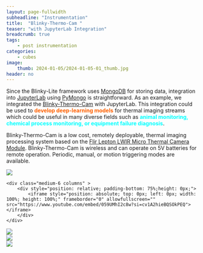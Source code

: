 ```yaml
---
layout: page-fullwidth
subheadline: "Instrumentation"
title:  "Blinky-Thermo-Cam "
teaser: "with JupyterLab Integration"
breadcrumb: true
tags:
    - post instrumentation
categories:
    - cubes
image:
    thumb: 2024-01-05/2024-01-05-01_thumb.jpg
header: no
---
```

Since the Blinky-Lite framework uses [MongoDB](https://www.mongodb.com/) for storing data, integration into [JupyterLab](https://jupyterlab.readthedocs.io/en/latest/) using [PyMongo](https://pymongo.readthedocs.io/en/stable/) is straightforward. As an example, we integrated the [Blinky-Thermo-Cam](https://github.com/Blinky-Lite/blinky-thermo-cam-cube) with JupyterLab. This integration could be used to <span style="color:#ff6100;font-weight: bold"> develop deep-learning models</span> for thermal imaging streams which could be useful in many diverse  fields such as <span style="color:cyan;font-weight: bold">animal monitoring, chemical process monitoring, or equipment failure diagnosis</span>. 

Blinky-Thermo-Cam is a low cost, remotely deployable, thermal imaging processing system based on the [Flir Lepton LWIR Micro Thermal Camera Module](https://www.flir.com/products/lepton/?vertical=microcam&segment=oem). Blinky-Thermo-Cam is wireless and can operate on 5V batteries for remote operation. Periodic, manual, or motion triggering modes are available.

<div class="row t30">
    <div class="medium-6 columns">
        <a href="{{ site.urlimg }}/2024-01-05/2024-01-05-02.jpg"><img src="{{ site.urlimg }}/2024-01-05/2024-01-05-02.jpg" ></a>
    </div>

    <div class="medium-6 columns" >
        <div style="position: relative; padding-bottom: 75%;height: 0px;">
            <iframe style="position: absolute; top: 0px; left: 0px; width: 100%; height: 100%;" frameborder="0" allowfullscreen="" src="https://www.youtube.com/embed/059UMhI2c8w?si=cv1A2hieBQSOkPEQ"></iframe>
        </div>
    </div>
</div>
<div class="row t30">
    <div class="medium-4 columns">
         <a href="{{ site.urlimg }}/2024-01-05/2024-01-05-03.jpg"><img src="{{ site.urlimg }}/2024-01-05/2024-01-05-03.jpg" ></a>
    </div>
    <div class="medium-4 columns">
         <a href="{{ site.urlimg }}/2024-01-05/2024-01-05-05.png"><img src="{{ site.urlimg }}/2024-01-05/2024-01-05-05.png" ></a>
    </div>
    <div class="medium-4 columns">
         <a href="{{ site.urlimg }}/2024-01-05/2024-01-05-04.jpg"><img src="{{ site.urlimg }}/2024-01-05/2024-01-05-04.jpg" ></a>
    </div>
</div>
